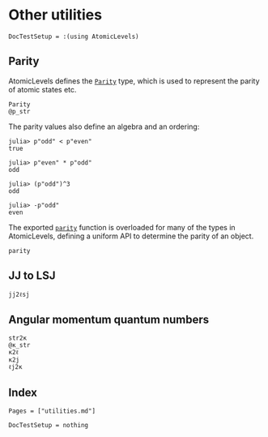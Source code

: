 # Other utilities

```@meta
DocTestSetup = :(using AtomicLevels)
```

## Parity

AtomicLevels defines the [`Parity`](@ref) type, which is used to represent the parity of
atomic states etc.

```@docs
Parity
@p_str
```

The parity values also define an algebra and an ordering:

```jldoctest
julia> p"odd" < p"even"
true

julia> p"even" * p"odd"
odd

julia> (p"odd")^3
odd

julia> -p"odd"
even
```

The exported [`parity`](@ref) function is overloaded for many of the types in AtomicLevels,
defining a uniform API to determine the parity of an object.

```@docs
parity
```

## JJ to LSJ

```@docs
jj2ℓsj
```

## Angular momentum quantum numbers

```@docs
str2κ
@κ_str
κ2ℓ
κ2j
ℓj2κ
```

## Index

```@index
Pages = ["utilities.md"]
```

```@meta
DocTestSetup = nothing
```
